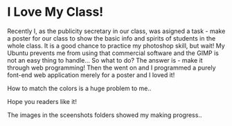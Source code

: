 # I Love My Class!

Recently I, as the publicity secretary in our class, was asigned a task - make a poster for our class to show the basic info and spirits of students in the whole class.
It is a good chance to practice my photoshop skill, but wait!
My Ubuntu prevents me from using that commercial software and the GIMP is not an easy thing to handle... So what to do?
The answer is - make it through web programming!
Then the went on and I programmed a purely font-end web application merely for a poster and I loved it!

How to match the colors is a huge problem to me.. 

Hope you readers like it!

The images in the sceenshots folders showed my making progress..
